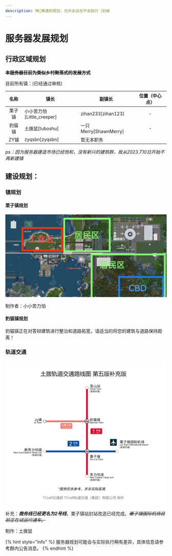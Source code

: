 ```yaml
---
description: 神🐎离谱的规划，也许永远也不会执行（划掉
---
```


# 服务器发展规划

## 行政区域规划

~~**本服务器目前为类似乡村聚落式的发展方式**~~

目前所有镇：(已经通过审核)



<table><thead><tr><th align="center">名称</th><th>镇长</th><th>副镇长</th><th data-hidden align="center">位置（中心点）</th></tr></thead><tbody><tr><td align="center">栗子镇</td><td>小小苦力怕[Little_creeper]</td><td>zihan233[zihan123]</td><td align="center">-</td></tr><tr><td align="center">豹猫镇</td><td>土拨鼠[tuboshu]</td><td>一只Merry[ShawnMerry]</td><td align="center">-</td></tr><tr><td align="center">ZY镇</td><td>zyqsbn[zyqsbn]</td><td>暂无本职务</td><td align="center"></td></tr></tbody></table>

_ps：因为服务器建造市场已经饱和，没有新兴的建筑群，故从2023.7.10日开始不再新建镇_

## **建设规划：**

### **镇规划**

#### 栗子镇规划

![](../../.gitbook/assets/67ee09a5e35dd17455c14b3aeb8dc7a.jpg)

制作者：小小苦力怕

#### 豹猫镇规划

豹猫镇正在对答辩建筑进行整治和道路拓宽，请适当的将您的建筑与道路保持距离！

### **轨道交通**

### ![](<../../.gitbook/assets/image (1).png>)

补充：_**商务线已经更名为2号线**_，栗子镇站封站改造已经完成。~~_栗子镇国际机场目前正在试运行通车_。~~

制作：土拨鼠⁧⁧



{% hint style="info" %}
服务器规划可能会与实际执行稍有差异，具体信息请参考群内公告消息。
{% endhint %}
